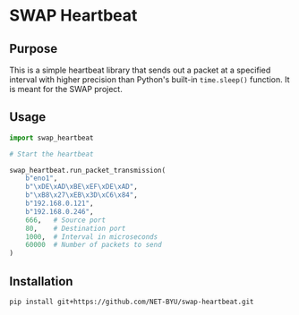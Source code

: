 # SWAP Heartbeat

## Purpose

This is a simple heartbeat library that sends out a packet at a specified interval with higher precision than Python's built-in `time.sleep()` function. It is meant for the SWAP project.

## Usage

```python
import swap_heartbeat

# Start the heartbeat

swap_heartbeat.run_packet_transmission(
    b"eno1", 
    b"\xDE\xAD\xBE\xEF\xDE\xAD", 
    b"\xB8\x27\xEB\x3D\xC6\x84", 
    b"192.168.0.121", 
    b"192.168.0.246", 
    666,   # Source port
    80,    # Destination port
    1000,  # Interval in microseconds
    60000  # Number of packets to send
)
```

## Installation

```bash
pip install git+https://github.com/NET-BYU/swap-heartbeat.git
```